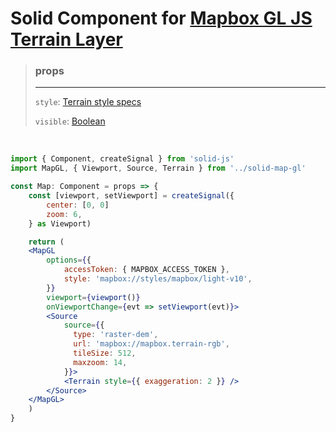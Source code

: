 # Solid Component for [Mapbox GL JS Terrain Layer](https://docs.mapbox.com/mapbox-gl-js/style-spec/terrain/)

> ### props
>
> ---
>
> `style`: [Terrain style specs](https://docs.mapbox.com/mapbox-gl-js/style-spec/terrain/)
>
> `visible`: [Boolean]()

<br>

```jsx
import { Component, createSignal } from 'solid-js'
import MapGL, { Viewport, Source, Terrain } from '../solid-map-gl'

const Map: Component = props => {
    const [viewport, setViewport] = createSignal({
        center: [0, 0]
        zoom: 6,
    } as Viewport)

    return (
    <MapGL
        options={{
            accessToken: { MAPBOX_ACCESS_TOKEN },
            style: 'mapbox://styles/mapbox/light-v10',
        }}
        viewport={viewport()}
        onViewportChange={evt => setViewport(evt)}>
        <Source
            source={{
              type: 'raster-dem',
              url: 'mapbox://mapbox.terrain-rgb',
              tileSize: 512,
              maxzoom: 14,
            }}>
            <Terrain style={{ exaggeration: 2 }} />
        </Source>
    </MapGL>
    )
}
```
